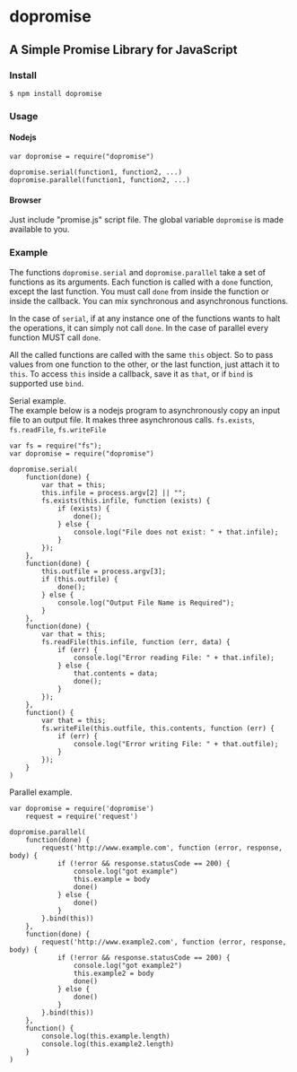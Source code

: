 # dopromise

## A Simple Promise Library for JavaScript

### Install
    $ npm install dopromise

### Usage
#### Nodejs
    var dopromise = require("dopromise")
    
    dopromise.serial(function1, function2, ...)
    dopromise.parallel(function1, function2, ...)

#### Browser
Just include "promise.js" script file. The global variable `dopromise` is made available to you.

### Example

The functions `dopromise.serial` and `dopromise.parallel` take a set of functions as its arguments. Each function is called with a `done` function, except the last function. You must call `done` from inside the function or inside the callback. You can mix synchronous and asynchronous functions.

In the case of `serial`, if at any instance one of the functions wants to halt the operations, it can simply not call `done`. In the case of parallel every function MUST call `done`.

All the called functions are called with the same `this` object. So to pass values from one function to the other, or the last function, just attach it to `this`. To access `this` inside a callback, save it as `that`, or if `bind` is supported use `bind`.

Serial example.  
The example below is a nodejs program to asynchronously copy an input file to an output file. It makes three asynchronous calls. `fs.exists`, `fs.readFile`, `fs.writeFile`

    var fs = require("fs");
    var dopromise = require("dopromise")
    
    dopromise.serial(
        function(done) {
            var that = this;
            this.infile = process.argv[2] || "";
            fs.exists(this.infile, function (exists) {
                if (exists) {
                    done();
                } else {
                    console.log("File does not exist: " + that.infile);
                }
            });
        },
        function(done) {
            this.outfile = process.argv[3];
            if (this.outfile) {
                done();
            } else {
                console.log("Output File Name is Required");
            }
        },
        function(done) {
            var that = this;
            fs.readFile(this.infile, function (err, data) {
                if (err) {
                    console.log("Error reading File: " + that.infile);
                } else {
                    that.contents = data;
                    done();
                }
            });
        },
        function() {
            var that = this;
            fs.writeFile(this.outfile, this.contents, function (err) {
                if (err) {
                    console.log("Error writing File: " + that.outfile);
                }
            });
        }
    )

Parallel example.

    var dopromise = require('dopromise')
        request = require('request')
    
    dopromise.parallel(
        function(done) {
            request('http://www.example.com', function (error, response, body) {
                if (!error && response.statusCode == 200) {
                    console.log("got example")
                    this.example = body
                    done()
                } else {
                    done()
                }
            }.bind(this))       
        },
        function(done) {
            request('http://www.example2.com', function (error, response, body) {
                if (!error && response.statusCode == 200) {
                    console.log("got example2")
                    this.example2 = body
                    done()
                } else {
                    done()
                }
            }.bind(this))       
        },
        function() {
            console.log(this.example.length)
            console.log(this.example2.length)
        }
    )



